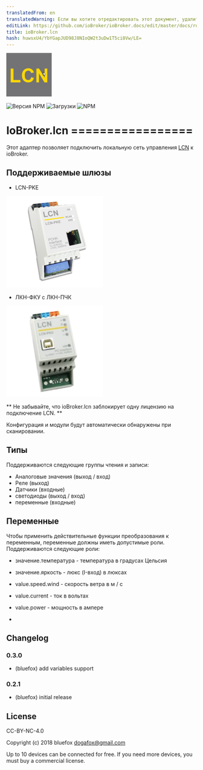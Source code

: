 ```yaml
---
translatedFrom: en
translatedWarning: Если вы хотите отредактировать этот документ, удалите поле «translationFrom», в противном случае этот документ будет снова автоматически переведен
editLink: https://github.com/ioBroker/ioBroker.docs/edit/master/docs/ru/adapterref/iobroker.lcn/README.md
title: ioBroker.lcn
hash: huwsxU4/YbYGapJUD98J8NIoQW2t3uDw1T5ci8Vw/LE=
---
```

![логотип](../../../en/adapterref/iobroker.lcn/admin/lcn.png)

![Версия NPM](http://img.shields.io/npm/v/iobroker.lcn.svg)
![Загрузки](https://img.shields.io/npm/dm/iobroker.lcn.svg)
![NPM](https://nodei.co/npm/iobroker.lcn.png?downloads=true)

# IoBroker.lcn =================
Этот адаптер позволяет подключить локальную сеть управления [LCN](https://www.lcn.eu/) к ioBroker.

## Поддерживаемые шлюзы
- LCN-PKE

![ПКЕ](../../../en/adapterref/iobroker.lcn/img/lcn-pke.png)

- ЛКН-ФКУ с ЛКН-ПЧК

![ПКЕ](../../../en/adapterref/iobroker.lcn/img/lcn-pku.png)

** Не забывайте, что ioBroker.lcn заблокирует одну лицензию на подключение LCN. **

Конфигурация и модули будут автоматически обнаружены при сканировании.

## Типы
Поддерживаются следующие группы чтения и записи:

- Аналоговые значения (выход / вход)
- Реле (выход)
- Датчики (входные)
- светодиоды (выход / вход)
- переменные (входные)

## Переменные
Чтобы применить действительные функции преобразования к переменным, переменные должны иметь допустимые роли. Поддерживаются следующие роли:

- значение.температура - температура в градусах Цельсия
- значение.яркость - люкс (I-вход) в люксах
- value.speed.wind - скорость ветра в м / с
- value.current - ток в вольтах
- value.power - мощность в ампере

-

## Changelog

### 0.3.0
* (bluefox) add variables support

### 0.2.1
* (bluefox) initial release

## License
CC-BY-NC-4.0

Copyright (c) 2018 bluefox <dogafox@gmail.com>

Up to 10 devices can be connected for free. If you need more devices, you must buy a commercial license.